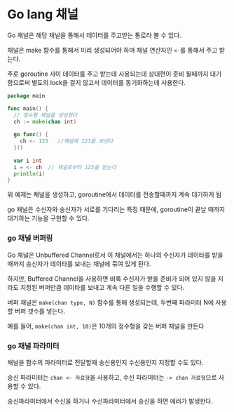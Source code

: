 # Go lang 채널
Go 채널은 해당 채널을 통해서 데이터를 주고받는 통로라 볼 수 있다.

채널은 make 함수를 통해서 미리 생성되어야 하며 채널 연산자인 `<-`를 통해서 주고 받는다.

주로 goroutine 사이 데이터를 주고 받는데 사용되는데 상대편이 준비 될때까지 대기 함으로써 별도의 lock을 걸지 않고서 데이터를 동기화하는데 사용한다.

```go
package main

func main() {
  // 정수형 채널을 생성한다 
  ch := make(chan int)
 
  go func() {
    ch <- 123   //채널에 123을 보낸다
  }()
 
  var i int
  i = <- ch  // 채널로부터 123을 받는다
  println(i)
}
``` 
위 예제는 채널을 생성하고, goroutine에서 데이터를 전송할때까지 계속 대기하게 됨

go 채널은 수신자와 송신자가 서로를 기다리는 특징 때문에, goroutine이 끝날 때까지 대기하는 기능을 구현할 수 있다.

### go 채널 버퍼링
Go 채널은 Unbuffered Channel로서 이 채널에서는 하나의 수신자가 데이타를 받을 때까지 송신자가 데이타를 보내는 채널에 묶여 있게 된다.

하지만, Buffered Channel을 사용하면 비록 수신자가 받을 준비가 되어 있지 않을 지라도 지정된 버퍼만큼 데이타를 보내고 계속 다른 일을 수행할 수 있다.

버퍼 채널은 `make(chan type, N)` 함수를 통해 생성되는데, 두번째 파라미터 N에 사용할 버퍼 갯수를 넣는다.

예를 들어, `make(chan int, 10)`은 10개의 정수형을 갖는 버퍼 채널을 만든다

### go 채널 파라미터
채널을 함수의 파라미터로 전달할때 송신용인지 수신용인지 지정할 수도 있다.

송신 파라미터는 `chan <- 자료형`을 사용하고, 수신 파라미터는 `-> chan 자료형`으로 사용할 수 있다.

송신파라미터에서 수신을 하거나 수신파라미터에서 송신을 하면 에러가 발생한다.
